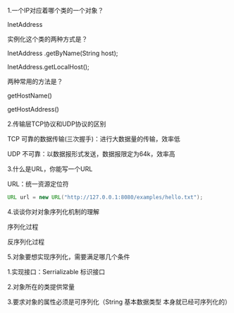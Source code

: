 1.一个IP对应着哪个类的一个对象？

InetAddress 

实例化这个类的两种方式是？

InetAddress .getByName(String host);

InetAddress.getLocalHost();

两种常用的方法是？

getHostName()

getHostAddress()



2.传输层TCP协议和UDP协议的区别

TCP 可靠的数据传输(三次握手)：进行大数据量的传输，效率低





UDP 不可靠：以数据报形式发送，数据报限定为64k，效率高



3.什么是URL，你能写一个URL

URL：统一资源定位符

```java
URL url = new URL("http://127.0.0.1:8080/examples/hello.txt");

```



4.谈谈你对对象序列化机制的理解

序列化过程

反序列化过程



5.对象要想实现序列化，需要满足哪几个条件

1.实现接口：Serrializable 标识接口

2.对象所在的类提供常量

3.要求对象的属性必须是可序列化（String 基本数据类型 本身就已经可序列化的）